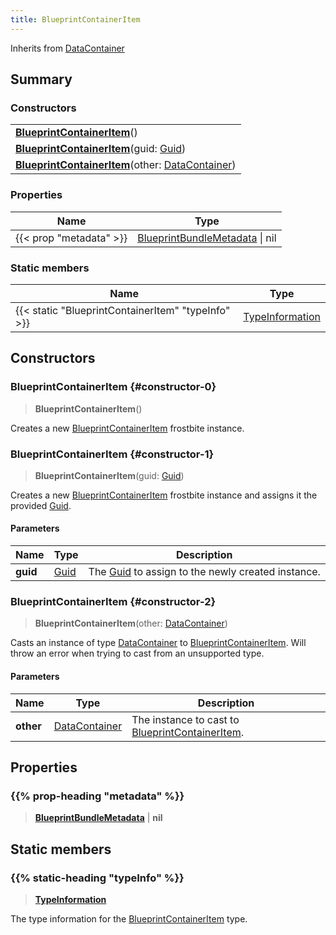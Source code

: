```yaml
---
title: BlueprintContainerItem
---
```


Inherits from [DataContainer](/vext/ref/shared/type/datacontainer)

## Summary

### Constructors

|  |
| --- |
| **[BlueprintContainerItem](#constructor-0)**() |
| **[BlueprintContainerItem](#constructor-1)**(guid: [Guid](/vext/ref/shared/type/guid)) |
| **[BlueprintContainerItem](#constructor-2)**(other: [DataContainer](/vext/ref/shared/type/datacontainer)) |

### Properties

| Name | Type |
| ---- | ---- |
| {{< prop "metadata" >}} | [BlueprintBundleMetadata](/vext/ref/fb/blueprintbundlemetadata) \| nil |

### Static members

| Name | Type |
| ---- | ---- |
| {{< static "BlueprintContainerItem" "typeInfo" >}} | [TypeInformation](/vext/ref/shared/type/typeinformation) |

## Constructors

### BlueprintContainerItem {#constructor-0}

> **BlueprintContainerItem**()

Creates a new [BlueprintContainerItem](/vext/ref/fb/blueprintcontaineritem) frostbite instance.

### BlueprintContainerItem {#constructor-1}

> **BlueprintContainerItem**(guid: [Guid](/vext/ref/shared/type/guid))

Creates a new [BlueprintContainerItem](/vext/ref/fb/blueprintcontaineritem) frostbite instance and assigns it the provided [Guid](/vext/ref/shared/type/guid).

#### Parameters

| Name | Type | Description |
| ---- | ---- | ----------- |
| **guid** | [Guid](/vext/ref/shared/type/guid) | The [Guid](/vext/ref/shared/type/guid) to assign to the newly created instance. |

### BlueprintContainerItem {#constructor-2}

> **BlueprintContainerItem**(other: [DataContainer](/vext/ref/shared/type/datacontainer))

Casts an instance of type [DataContainer](/vext/ref/shared/type/datacontainer) to [BlueprintContainerItem](/vext/ref/fb/blueprintcontaineritem). Will throw an error when trying to cast from an unsupported type.

#### Parameters

| Name | Type | Description |
| ---- | ---- | ----------- |
| **other** | [DataContainer](/vext/ref/shared/type/datacontainer) | The instance to cast to [BlueprintContainerItem](/vext/ref/fb/blueprintcontaineritem). |

## Properties

### {{% prop-heading "metadata" %}}

> **[BlueprintBundleMetadata](/vext/ref/fb/blueprintbundlemetadata)** \| **nil**

## Static members

### {{% static-heading "typeInfo" %}}

> **[TypeInformation](/vext/ref/shared/type/typeinformation)**

The type information for the [BlueprintContainerItem](/vext/ref/fb/blueprintcontaineritem) type.

